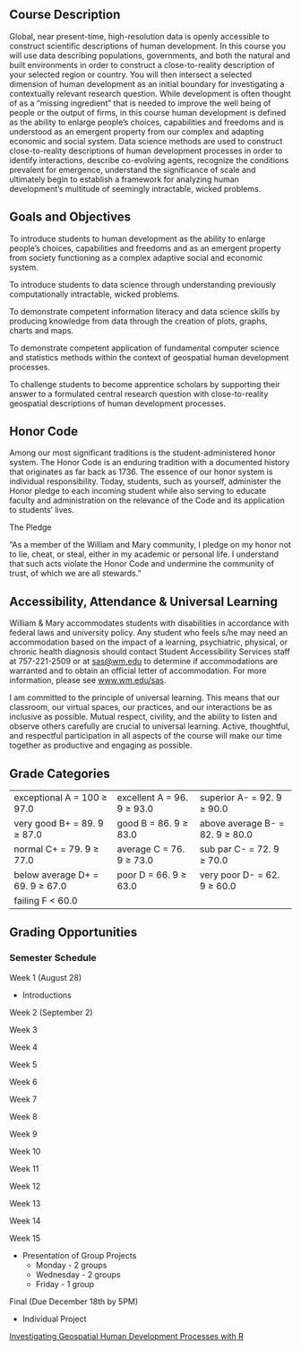 ## Course Description

Global, near present-time, high-resolution data is openly accessible to construct scientific descriptions of human development. In this course you will use data describing populations, governments, and both the natural and built environments in order to construct a close-to-reality description of your selected region or country. You will then intersect a selected dimension of human development as an initial boundary for investigating a contextually relevant research question. While development is often thought of as a “missing ingredient” that is needed to improve the well being of people or the output of firms, in this course human development is defined as the ability to enlarge people’s choices, capabilities and freedoms and is understood as an emergent property from our complex and adapting economic and social system. Data science methods are used to construct close-to-reality descriptions of human development processes in order to identify interactions, describe co-evolving agents, recognize the conditions prevalent for emergence, understand the significance of scale and ultimately begin to establish a framework for analyzing human development’s multitude of seemingly intractable, wicked problems.

## Goals and Objectives
To introduce students to human development as the ability to enlarge people’s choices, capabilities and freedoms and as an emergent property from society functioning as a complex adaptive social and economic system.

To introduce students to data science through understanding previously computationally intractable, wicked problems.

To demonstrate competent information literacy and data science skills by producing knowledge from data through the creation of plots, graphs, charts and maps.

To demonstrate competent application of fundamental computer science and statistics methods within the context of geospatial human development processes.

To challenge students to become apprentice scholars by supporting their answer to a formulated central research question with close-to-reality geospatial descriptions of human development processes.

## Honor Code
Among our most significant traditions is the student-administered honor system. The Honor Code is an enduring tradition with a documented history that originates as far back as 1736. The essence of our honor system is individual responsibility. Today, students, such as yourself, administer the Honor pledge to each incoming student while also serving to educate faculty and administration on the relevance of the Code and its application to students’ lives.

The Pledge

“As a member of the William and Mary community, I pledge on my honor not to lie, cheat, or steal, either in my academic or personal life. I understand that such acts violate the Honor Code and undermine the community of trust, of which we are all stewards.”

## Accessibility, Attendance & Universal Learning
William & Mary accommodates students with disabilities in accordance with federal laws and university policy. Any student who feels s/he may need an accommodation based on the impact of a learning, psychiatric, physical, or chronic health diagnosis should contact Student Accessibility Services staff at 757-221-2509 or at sas@wm.edu to determine if accommodations are warranted and to obtain an official letter of accommodation. For more information, please see www.wm.edu/sas.

I am committed to the principle of universal learning. This means that our classroom, our virtual spaces, our practices, and our interactions be as inclusive as possible. Mutual respect, civility, and the ability to listen and observe others carefully are crucial to universal learning. Active, thoughtful, and respectful participation in all aspects of the course will make our time together as productive and engaging as possible.

## Grade Categories

|    |    |    |
| --- | --- | --- |
| exceptional A = 100 ≥ 97.0 |  excellent A = 96. ̄9 ≥ 93.0 |  superior A- = 92. ̄9 ≥ 90.0 |
| very good B+ = 89. ̄9 ≥ 87.0 |  good B = 86. ̄9 ≥ 83.0 |  above average B- = 82. ̄9 ≥ 80.0 |
| normal C+ = 79. ̄9 ≥ 77.0 |  average C = 76. ̄9 ≥ 73.0 |  sub par C- = 72. ̄9 ≥ 70.0 |
| below average D+ = 69. ̄9 ≥ 67.0 |  poor D = 66. ̄9 ≥ 63.0 |  very poor D- = 62. ̄9 ≥ 60.0 |
| failing F < 60.0 |


## Grading Opportunities


### Semester Schedule

Week 1 (August 28)
- Introductions

Week 2 (September 2)

Week 3

Week 4

Week 5

Week 6

Week 7

Week 8

Week 9

Week 10

Week 11

Week 12

Week 13

Week 14

Week 15
- Presentation of Group Projects
  - Monday - 2 groups
  - Wednesday - 2 groups
  - Friday - 1 group

Final (Due December 18th by 5PM)
- Individual Project


<a href = "https://tyzao.gitbook.io/geodatasci/">Investigating Geospatial Human Development Processes with R</a>  



